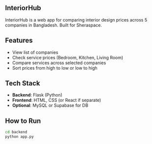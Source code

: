 ## InteriorHub

InteriorHub is a web app for comparing interior design prices across 5 companies in Bangladesh. Built for Sheraspace.

##  Features

- View list of companies
- Check service prices (Bedroom, Kitchen, Living Room)
- Compare services across selected companies
- Sort prices from high to low or low to high

##  Tech Stack

- **Backend**: Flask (Python)
- **Frontend**: HTML, CSS (or React if separate)
- **Optional**: MySQL or Supabase for DB

##  How to Run

```bash
cd backend
python app.py
